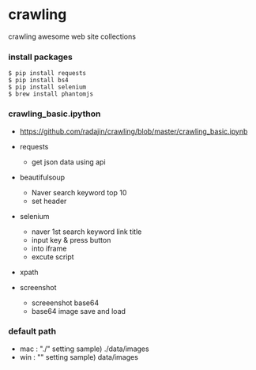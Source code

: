 # crawling
crawling awesome web site collections

### install packages
```
$ pip install requests
$ pip install bs4
$ pip install selenium
$ brew install phantomjs
```

### crawling_basic.ipython
- https://github.com/radajin/crawling/blob/master/crawling_basic.ipynb
- requests
    - get json data using api

- beautifulsoup
    - Naver search keyword top 10
    - set header

- selenium
    - naver 1st search keyword link title
    - input key & press button
    - into iframe
    - excute script

- xpath

- screenshot
    - screeenshot base64
    - base64 image save and load

### default path 
- mac : "./"
    setting sample) ./data/images
- win : ""
    setting sample) data/images
